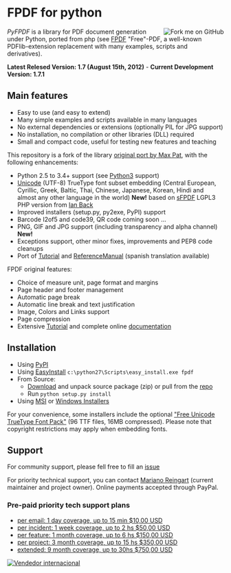 # FPDF for python #

<a href='https://github.com/reingart/pyfpdf'><img src='https://s3.amazonaws.com/github/ribbons/forkme_right_red_aa0000.png' alt='Fork me on GitHub' border='0' align='right' /></a>

_PyFPDF_ is a library for PDF document generation under Python, ported from php (see [FPDF](http://www.fpdf.org/) "Free"-PDF, a well-known PDFlib-extension replacement with many examples, scripts and derivatives).

**Latest Relesed Version: 1.7 (August 15th, 2012)**  -  **Current Development Version: 1.7.1**

## Main features ##
  * Easy to use (and easy to extend)
  * Many simple examples and scripts available in many languages
  * No external dependencies or extensions (optionally PIL for JPG support)
  * No installation, no compilation or other libraries (DLL) required
  * Small and compact code, useful for testing new features and teaching

This repository is a fork of the library [original port by Max Pat](http://www.fpdf.org/dl.php?id=94), with the following enhancements:

  * Python 2.5 to 3.4+ support (see [Python3](Python3.md) support)
  * [Unicode](Unicode.md) (UTF-8) TrueType font subset embedding (Central European, Cyrillic, Greek, Baltic, Thai, Chinese, Japanese, Korean, Hindi and almost any other language in the world) **New!** based on [sFPDF](http://www.fpdf.org/en/script/script91.php) LGPL3 PHP version from [Ian Back](mailto:ian@bpm1.com?subject=sFPDF)
  * Improved installers (setup.py, py2exe, PyPI) support
  * Barcode I2of5 and code39, QR code coming soon ...
  * PNG, GIF and JPG support (including transparency and alpha channel) **New!**
  * Exceptions support, other minor fixes, improvements and PEP8 code cleanups
  * Port of [Tutorial](Tutorial.md) and [ReferenceManual](ReferenceManual.md)  (spanish translation available)

FPDF original features:

  * Choice of measure unit, page format and margins
  * Page header and footer management
  * Automatic page break
  * Automatic line break and text justification
  * Image, Colors and Links support
  * Page compression
  * Extensive [Tutorial](http://www.fpdf.org/en/tutorial/index.php) and complete online [documentation](http://www.fpdf.org/en/doc/index.php)

## Installation ##

  * Using [PyPI](http://pypi.python.org/pypi?:action=display&name=fpdf&version=1.7)
  * Using [EasyInstall](http://peak.telecommunity.com/DevCenter/EasyInstall) `c:\python27\Scripts\easy_install.exe fpdf`
  * From Source:
    * [Download](https://code.google.com/p/pyfpdf/adminDownloads) and unpack source package (zip) or pull from the [repo](https://code.google.com/p/pyfpdf/source/checkout)
    * Run `python setup.py install`
  * Using [MSI](http://pyfpdf.googlecode.com/files/fpdf-1.7.win32.msi) or [Windows Installers](http://pyfpdf.googlecode.com/files/fpdf-1.7.hg.zip)

For your convenience, some installers include the optional ["Free Unicode TrueType Font Pack"](http://pyfpdf.googlecode.com/files/fpdf_unicode_font_pack.zip) (96 TTF files, 16MB compressed). Please note that copyright restrictions may apply when embedding fonts.

## Support ##

For community support, please fell free to fill an [issue](https://github.com/reingart/pyfpdf/issues)

For priority technical support, you can contact [Mariano Reingart](mailto:reingart@gmail.com) (current maintainer and project owner). Online payments accepted through PayPal.

### Pre-paid priority tech support plans ###

  * <a href='https://www.paypal.com/cgi-bin/webscr?cmd=_s-xclick&hosted_button_id=KYCMCYA3LX4KG&on0=Coverage+plan&os0=per+email%3A+1+day%2C+up+to+15+min&currency_code=USD&submit.x=89&submit.y=8'>per email: 1 day coverage, up to 15 min $10,00 USD</a>
  * <a href='https://www.paypal.com/cgi-bin/webscr?cmd=_s-xclick&hosted_button_id=KYCMCYA3LX4KG&on0=Coverage+plan&os0=per+incident%3A+1+week%2C++up+to+2+hs&currency_code=USD&submit.x=112&submit.y=15'>per incident: 1 week coverage, up to 2 hs $50,00 USD</a>
  * <a href='https://www.paypal.com/cgi-bin/webscr?cmd=_s-xclick&hosted_button_id=KYCMCYA3LX4KG&on0=Coverage+plan&os0=per+feature%3A+1+month%2C+up+to+6+hs&currency_code=USD&submit.x=64&submit.y=18'>per feature: 1 month coverage, up to 6 hs $150,00 USD</a>
  * <a href='https://www.paypal.com/cgi-bin/webscr?cmd=_s-xclick&hosted_button_id=KYCMCYA3LX4KG&on0=Coverage+plan&os0=per+project%3A+3+month%2C+up+to+15+hs&currency_code=USD&submit.x=87&submit.y=14'>per project: 3 month coverage, up to 15 hs $350,00 USD</a>
  * <a href='https://www.paypal.com/cgi-bin/webscr?cmd=_s-xclick&hosted_button_id=KYCMCYA3LX4KG&on0=Coverage+plan&os0=extended%3A+9+month%2C+up+to+30hs&currency_code=USD&submit.x=90&submit.y=9'>extended: 9 month coverage, up to 30hs $750,00 USD</a>

<a href='https://www.paypal.com/ar/cgi-bin/webscr?cmd=xpt/Marketing/general/WIPaypal-outside'><img src='https://www.paypal.com/es_XC/Marketing/i/logo/bnr_international_buyer3_347x41.gif' alt='Vendedor internacional' border='0' /></a>
